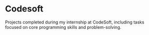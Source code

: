 # Codesoft
  Projects completed during my internship at CodeSoft, including  tasks focused on core programming skills and problem-solving.
